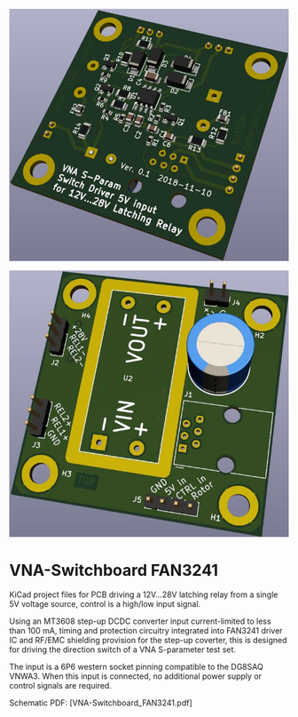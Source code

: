 ![Alt text](title.jpg?raw=true "Title Image")

![Alt text](preview2.jpg?raw=true "Preview Image")

# VNA-Switchboard FAN3241
KiCad project files for PCB driving a 12V...28V latching relay
from a single 5V voltage source, control is a high/low input signal.

Using an MT3608 step-up DCDC converter input current-limited
to less than 100 mA, timing and protection circuitry integrated
into FAN3241 driver IC and RF/EMC shielding provision for the
step-up coverter, this is designed for driving the direction
switch of a VNA S-parameter test set.

The input is a 6P6 western socket pinning compatible to the
DG8SAQ VNWA3. When this input is connected, no additional power
supply or control signals are required.

Schematic PDF: [VNA-Switchboard_FAN3241.pdf]
